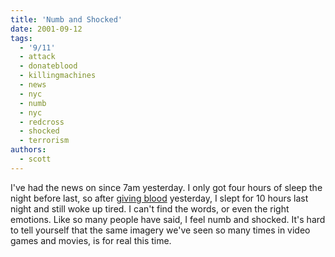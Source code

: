 ```yaml
---
title: 'Numb and Shocked'
date: 2001-09-12
tags:
  - '9/11'
  - attack
  - donateblood
  - killingmachines
  - news
  - nyc
  - numb
  - nyc
  - redcross
  - shocked
  - terrorism
authors:
  - scott
---
```


I've had the news on since 7am yesterday. I only got four hours of sleep the night before last, so after [giving blood](http://www.redcross.org/) yesterday, I slept for 10 hours last night and still woke up tired. I can't find the words, or even the right emotions. Like so many people have said, I feel numb and shocked. It's hard to tell yourself that the same imagery we've seen so many times in video games and movies, is for real this time.
